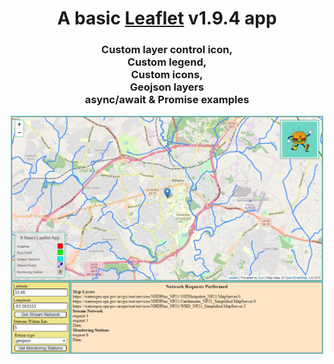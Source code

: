 <div align="center">
    <h1>
        A basic <a href="https://leafletjs.com">Leaflet</a> v1.9.4 app
    </h1>
</div>
<h3 align="center">
    Custom layer control icon,<br>
    Custom legend,<br>
    Custom icons,<br>
    Geojson layers<br>
    async/await & Promise examples
</h3>
<div align="center">
    <img src="./src/img/screenshot.png" alt="a basic leaflet app" width="500">
</div>
